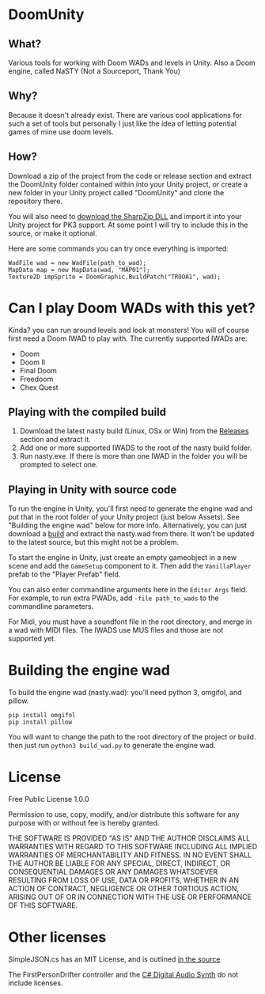 # DoomUnity

## What?

Various tools for working with Doom WADs and levels in Unity.
Also a Doom engine, called NaSTY (Not a Sourceport, Thank You)

## Why?

Because it doesn't already exist. There are various cool applications for such a set of tools but personally I just like the idea of letting potential games of mine use doom levels.

## How?

Download a zip of the project from the code or release section and extract the DoomUnity folder contained within into your Unity project, or create a new folder in your Unity project called "DoomUnity" and clone the repository there.

You will also need to [download the SharpZip DLL](https://github.com/icsharpcode/SharpZipLib/releases) and import it into your Unity project for PK3 support. At some point I will try to include this in the source, or make it optional.

Here are some commands you can try once everything is imported:

```
WadFile wad = new WadFile(path_to_wad);
MapData map = new MapData(wad, "MAP01");
Texture2D impSprite = DoomGraphic.BuildPatch("TROOA1", wad);
```

# Can I play Doom WADs with this yet?

Kinda? you can run around levels and look at monsters! You will of course first need a Doom IWAD to play with. The currently supported IWADs are:

- Doom
- Doom II
- Final Doom
- Freedoom
- Chex Quest

## Playing with the compiled build

1. Download the latest nasty build (Linux, OSx or Win) from the [Releases](https://github.com/jmickle66666666/DoomUnity/releases) section and extract it.
2. Add one or more supported IWADS to the root of the nasty build folder.
3. Run nasty.exe. If there is more than one IWAD in the folder you will be prompted to select one.

## Playing in Unity with source code

To run the engine in Unity, you'll first need to generate the engine wad and put that in the root folder of your Unity project (just below Assets). See "Building the engine wad" below for more info. Alternatively, you can just download a [build](https://github.com/jmickle66666666/DoomUnity/releases) and extract the nasty.wad from there. It won't be updated to the latest source, but this might not be a problem.

To start the engine in Unity, just create an empty gameobject in a new scene and add the `GameSetup` component to it. Then add the `VanillaPlayer` prefab to the "Player Prefab" field.

You can also enter commandline arguments here in the `Editor Args` field. For example,
to run extra PWADs, add `-file path_to_wads` to the commandline parameters.

For Midi, you must have a soundfont file in the root directory, and merge in a wad with MIDI files.
The IWADS use MUS files and those are not supported yet.

# Building the engine wad

To build the engine wad (nasty.wad): you'll need python 3, omgifol, and pillow.

`pip install omgifol`  
`pip install pillow`

You will want to change the path to the root directory of the project or build.
then just run `python3 build_wad.py` to generate the engine wad.

# License

Free Public License 1.0.0

Permission to use, copy, modify, and/or distribute this software for any purpose with or without fee is hereby granted.

THE SOFTWARE IS PROVIDED "AS IS" AND THE AUTHOR DISCLAIMS ALL WARRANTIES WITH REGARD TO THIS SOFTWARE INCLUDING ALL IMPLIED WARRANTIES OF MERCHANTABILITY AND FITNESS. IN NO EVENT SHALL THE AUTHOR BE LIABLE FOR ANY SPECIAL, DIRECT, INDIRECT, OR CONSEQUENTIAL DAMAGES OR ANY DAMAGES WHATSOEVER RESULTING FROM LOSS OF USE, DATA OR PROFITS, WHETHER IN AN ACTION OF CONTRACT, NEGLIGENCE OR OTHER TORTIOUS ACTION, ARISING OUT OF OR IN CONNECTION WITH THE USE OR PERFORMANCE OF THIS SOFTWARE.

# Other licenses

SimpleJSON.cs has an MIT License, and is outlined [in the source](https://github.com/jmickle66666666/DoomUnity/blob/master/External/SimpleJSON.cs)

The FirstPersonDrifter controller and the [C# Digital Audio Synth](https://github.com/n-yoda/unity-midi/tree/master/Assets/UnityMidi/CSharpSynth) do not include licenses.
